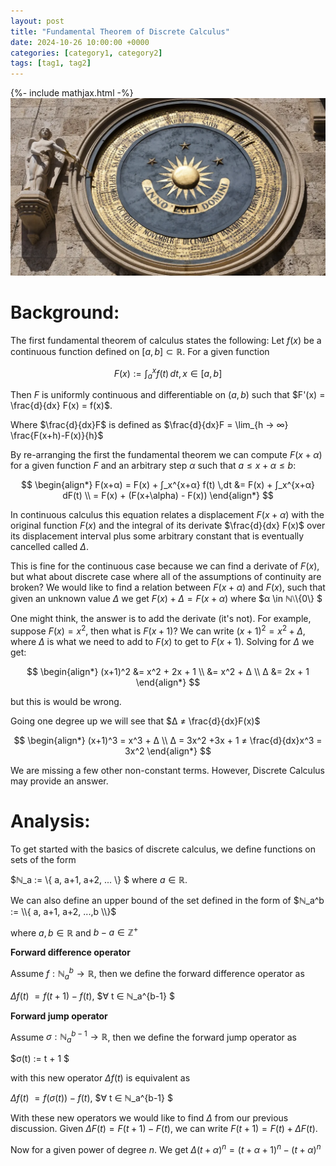 ```yaml
---
layout: post
title: "Fundamental Theorem of Discrete Calculus"
date: 2024-10-26 10:00:00 +0000
categories: [category1, category2]
tags: [tag1, tag2]
---
```

{%- include mathjax.html -%}
![Tower of Hanoi](/assets/images/first-fundamental-theorem-of-calculus/AxRsePkxHAsdxpzUBsfHU4-1200-80.jpg.webp)
# Background:
The first fundamental theorem of calculus states the following:
Let $f(x)$ be a continuous function defined on $[a,b] ⊂ ℝ$. For a given function 

$$F(x) := ∫_a^x f(t) \,dt,  x ∈ [a,b]$$


Then $F$ is uniformly continuous and differentiable on $(a,b)$ such that 
$F'(x) = \frac{d}{dx} F(x) = f(x)$. 

Where $\frac{d}{dx}F$ is defined as $\frac{d}{dx}F = \lim_{h → ∞} \frac{F(x+h)-F(x)}{h}$



By re-arranging the first the fundamental theorem we can compute $F(x+α)$ for a given function $F$ and an arbitrary step $α$ such that $a ≤ x+α ≤b$: 

$$ 
\begin{align*}
F(x+α) =  F(x) + ∫_x^{x+α} f(t) \,dt &=  
F(x) + ∫_x^{x+α} dF(t)  \\
= F(x) + (F(x+\alpha) - F(x)) 
\end{align*}
$$



In continuous calculus this equation relates a displacement $F(x+α)$ with the original function $F(x)$ and the integral of its derivate $\frac{d}{dx} F(x)$ over its displacement interval plus some arbitrary constant that is eventually cancelled called $Δ$.

This is fine for the continuous case because we can find a derivate of $F(x)$, but what about discrete case where all of the assumptions of continuity are broken?
We would like to find a relation between $F(x+α)$ and $F(x)$, such that given an unknown value $Δ$ we get $F(x) + Δ  = F(x+α)$ where $α \in ℕ⧵\\{0\\} $

One might think, the answer is to add the derivate (it's not). 
For example, suppose $F(x) = x^2$, then what is $F(x+1)$?
We can write $(x+1)^2 = x^2 + Δ$, where $Δ$ is what we need to add to $F(x)$ to get to $F(x+1)$.
Solving for $Δ$ we get:

$$
\begin{align*}
(x+1)^2 &= x^2 + 2x + 1 \\
        &= x^2 + Δ \\
Δ &= 2x + 1
\end{align*}
$$

but this is would be wrong.

Going one degree up we will see that $Δ ≠ \frac{d}{dx}F(x)$ 

$$
\begin{align*}
(x+1)^3 = x^3 + Δ \\
Δ = 3x^2 +3x + 1 ≠ \frac{d}{dx}x^3 = 3x^2 
\end{align*}
$$

We are missing a few other non-constant terms. However, Discrete Calculus may provide an answer.











# Analysis:
To get started with the basics of discrete calculus, we define functions on sets of the form 

$ℕ_a := \\{ a, a+1, a+2, ... \\} $
where $a ∈ ℝ$. 

We can also define an upper bound of the set defined in the form of 
$ℕ_a^b := \\{ a, a+1, a+2, ...,b \\}$

where $a,b ∈ ℝ$ and $b - a ∈ ℤ^+$ 


**Forward difference operator**

Assume $f: ℕ_a^b → ℝ$, then we define the forward difference operator as 

$Δf(t) \:= f(t+1) - f(t)$, $∀ t ∈ ℕ_a^{b-1} $


**Forward jump operator**

Assume $σ: ℕ_a^{b-1} → ℝ$, then we define the forward jump operator as 

$σ(t) \:= t + 1 $


with this new operator $Δf(t)$ is equivalent as 


$Δf(t) \:= f(σ(t)) - f(t)$, $∀ t ∈ ℕ_a^{b-1} $


With these new operators we would like to find $Δ$ from our previous discussion. 
Given $ΔF(t) = F(t+1) - F(t)$, we can write $F(t+1) = F(t) + ΔF(t)$. 


Now for a given power of degree $n$. We get $Δ(t+α)^n = (t+α+1)^n - (t+α)^n$


<!-- 
You’ll find this post in your `_posts` directory. Go ahead and edit it and re-build the site to see your changes. You can rebuild the site in many different ways, but the most common way is to run `jekyll serve`, which launches a web server and auto-regenerates your site when a file is updated.

Jekyll requires blog post files to be named according to the following format:

`YEAR-MONTH-DAY-title.MARKUP`

Where `YEAR` is a four-digit number, `MONTH` and `DAY` are both two-digit numbers, and `MARKUP` is the file extension representing the format used in the file. After that, include the necessary front matter. Take a look at the source for this post to get an idea about how it works.

Jekyll also offers powerful support for code snippets:

{% highlight ruby %}
def print_hi(name)
  puts "Hi, #{name}"
end
print_hi('Tom')
#=> prints 'Hi, Tom' to STDOUT.
{% endhighlight %}

Check out the [Jekyll docs][jekyll-docs] for more info on how to get the most out of Jekyll. File all bugs/feature requests at [Jekyll’s GitHub repo][jekyll-gh]. If you have questions, you can ask them on [Jekyll Talk][jekyll-talk].

[jekyll-docs]: https://jekyllrb.com/docs/home
[jekyll-gh]:   https://github.com/jekyll/jekyll
[jekyll-talk]: https://talk.jekyllrb.com/

-->
